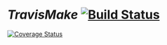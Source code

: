 # *TravisMake* [![Build Status](https://travis-ci.org/jonnyberanekbutforschool/TravisMake.svg?branch=master)](https://travis-ci.org/jonnyberanekbutforschool/TravisMake)

[![Coverage Status](https://coveralls.io/repos/github/jonnyberanekbutforschool/TravisMake/badge.svg)](https://coveralls.io/github/jonnyberanekbutforschool/TravisMake)

